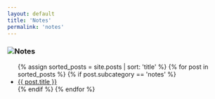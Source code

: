 ```yaml
---
layout: default
title: 'Notes'
permalink: 'notes'
---
```


<h3><img src="{{ site.baseurl }}/assets/notes.png">Notes</h3>
<ul class="notes-list">
  {% assign sorted_posts = site.posts | sort: 'title' %}
  {% for post in sorted_posts %}
    {% if post.subcategory == 'notes' %}
      <li>
        <a href="{{ post.url | relative_url }}">
          {{ post.title }}
        </a>
      </li>
    {% endif %}
  {% endfor %}
</ul>
